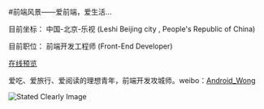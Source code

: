 #前端风景——爱前端，爱生活...

目前坐标： 中国-北京-乐视 (Leshi Beijing city , People's Republic of China)

目前职位：  前端开发工程师  (Front-End Developer)

[在线预览](http://wangwenjie1314.github.io/blog/)

爱吃、爱旅行、爱阅读的理想青年，前端开发攻城师。weibo：[Android_Wong](http://weibo.com/wangwenjie1314 "王文杰的微博")

![Stated Clearly Image](http://c.hiphotos.baidu.com/image/pic/item/0823dd54564e92584357a3e39e82d158ccbf4e5f.jpg) 